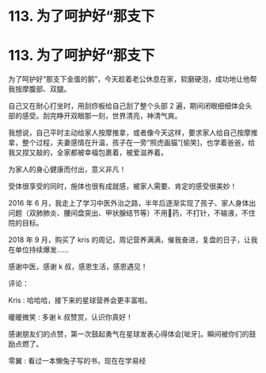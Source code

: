 # 113\. 为了呵护好“那支下

# 113\. 为了呵护好“那支下

为了呵护好“那支下金蛋的鹅”，今天趁着老公休息在家，软磨硬泡，成功地让他帮我按摩腹部、双腿。

自己又在耐心打坐时，用刮痧板给自己刮了整个头部 2 遍，期间闭眼细细体会头部的感受。刮完睁开双眼那一刻，世界清亮，神清气爽。

我想说，自己平时主动给家人按摩推拿，或者像今天这样，要求家人给自己按摩推拿，整个过程，夫妻感情在升温，孩子在一旁“照虎画猫”[偷笑]，也学着爸爸，给我又捏又敲的，全家都被幸福包裹着，被爱滋养着。

为家人的身心健康而付出，意义非凡！

受体很享受的同时，施体也很有成就感，被家人需要、肯定的感受很美妙！

2016 年 6 月，我走上了学习中医外治之路，半年后逐渐实现了孩子、家人身体出问题（双肺肺炎、腰间盘突出、甲状腺结节等）不用💊药，不打针，不输液，不住院的目标。

2018 年 9 月，购买了 kris 的周记，周记营养满满，催我奋进，复盘的日子，让我在单位持续爆发……

感谢中医，感谢 k 叔，感恩生活，感恩遇见！

评论：

Kris : 哈哈哈，接下来的星球营养会更丰富啦。

暖暖微笑 : 多谢 k 叔赞赏，认识你真好！

感谢朋友们的点赞，第一次鼓起勇气在星球发表心得体会[呲牙]。瞬间被你们的鼓励点燃了。

零翼 : 看过一本懒兔子写的书，现在在学易经